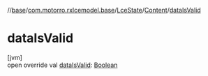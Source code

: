 //[base](../../../../index.md)/[com.motorro.rxlcemodel.base](../../index.md)/[LceState](../index.md)/[Content](index.md)/[dataIsValid](data-is-valid.md)

# dataIsValid

[jvm]\
open override val [dataIsValid](data-is-valid.md): [Boolean](https://kotlinlang.org/api/latest/jvm/stdlib/kotlin/-boolean/index.html)

